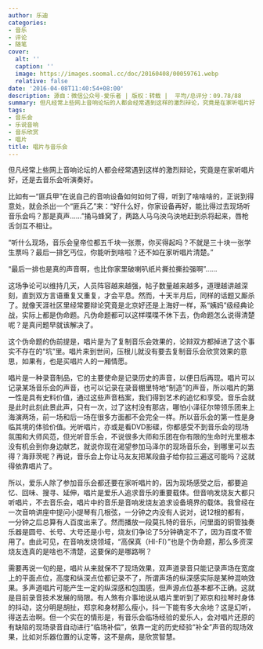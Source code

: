 ```yaml
---
author: 乐迪
categories:
- 音乐
- 评论
- 随笔
cover:
  alt: ''
  caption: ''
  image: https://images.soomal.cc/doc/20160408/00059761.webp
  relative: false
date: '2016-04-08T11:40:54+08:00'
description: 源自：微信公众号-爱乐者 | 版权：转载 |  平均/总评分：09.78/88
summary: 但凡经常上些网上音响论坛的人都会经常遇到这样的激烈辩论，究竟是在家听唱片好，还是去音乐会听演奏好。比如有一“匪兵甲”在说自己的音响设备如何如何了得，听到了啥啥啥的，正说到得意处，就会杀出一个“匪兵乙”来：“好什么好，你家设备再好，能比得过去现场听音乐会吗？那是真声……”
tags:
- 音乐会
- 乐说音响
- 音乐欣赏
- 唱片
title: 唱片与音乐会
---
```


但凡经常上些网上音响论坛的人都会经常遇到这样的激烈辩论，究竟是在家听唱片好，还是去音乐会听演奏好。

比如有一“匪兵甲”在说自己的音响设备如何如何了得，听到了啥啥啥的，正说到得意处，就会杀出一个“匪兵乙”来：“好什么好，你家设备再好，能比得过去现场听音乐会吗？那是真声……”捅马蜂窝了，两路人马乌泱乌泱地赶到杀将起来，唇枪舌剑互不相让。

“听什么现场，音乐会皇帝位都五千块一张票，你买得起吗？不就是三十块一张学生票吗？最后一排乞丐位，你能听到啥啦？还不如在家听唱片清楚。”

“最后一排也是真的声音啊，也比你家里破喇叭纸片撕拉撕拉强啊”……

这场争论可以维持几天，人员阵容越来越强，帖子数量越来越多，道理越讲越深刻，直到双方言语重复又重复，才会平息。然而，十天半月后，同样的话题又厮杀了。就像天涯社区里经常要辩论究竟是北京好还是上海好一样，系“姨妈”级经典论战，实际上都是伪命题。凡伪命题都可以这样喋喋不休下去，伪命题怎么说得清楚呢？是真问题早就该解决了。

这个伪命题的伪前提是，唱片是为了复制音乐会效果的，论辩双方都掉进了这个事实不存在的“坑”里。唱片来到世间，压根儿就没有要去复制音乐会欣赏效果的意思，如果有，也是买唱片人的一厢情愿。

唱片是一种录音制品，它的主要使命是记录历史的声音，以便日后再现。唱片可以记录某场音乐会的声音，也可以记录在录音棚里特地“制造”的声音，所以唱片的第一性是具有史料价值，通过这些声音档案，我们得到艺术的追忆和享受。音乐会就是此时此刻此景此声，只有一次，过了这村没有那店，哪怕小泽征尔带领乐团来上海演两场，前一场和后一场在很多方面都不会完全一样。所以音乐会的第一性是身临其境的体验价值。光听唱片，亦或是看DVD影碟，你都感受不到音乐会的现场氛围和大师风范，但光听音乐会，不说很多大师和乐团在你有限的生命时光里根本没有机会到你身边献艺，就说你现在渴望参加马泽尔的现场音乐会，到哪里可以去得？海菲茨呢？再说，音乐会上你让马友友把某段曲子给你拉三遍这可能吗？这就得依靠唱片了。

所以，爱乐人除了参加音乐会都还要在家听唱片的，因为现场感受之后，都要追忆、回味、搜寻、延伸，唱片是爱乐人追求音乐的重要载体。但音响发烧友大都只听唱片，不去音乐会，唱片中的音乐是音响发烧友追求设备境界的载体。我曾经在一次音响讲座中提问小提琴有几根弦，一分钟之内没有人说对，说12根的都有，一分钟之后总算有人百度出来了。然而播放一段莫扎特的音乐，问里面的铜管独奏乐器是圆号、长号、大号还是小号，烧友们争论了5分钟确定不了，因为百度不管用了。由此可见，在音响发烧领域，“高保真（HI-FI）”也是个伪命题，那么多资深烧友连真的是啥也不清楚，这要保的是哪路啊？

需要再说一句的是，唱片从来就保不了现场效果，双声道录音只能记录声场在宽度上的平面点位，高度和纵深点位都记录不了，所谓声场的纵深感实际是某种混响效果。多声道唱片可能产生一定的纵深感和包围感，但声源点位基本都不正确。这就是目前录音技术发展的局限。有人煞有介事地说从唱片里听到了郑京和拉琴时身体的抖动，这分明是胡扯，郑京和身材那么瘦小，抖一下能有多大余地？这是幻听，得送去治啊。但一个实在的情形是，有音乐会临场经验的爱乐人，会对唱片还原的有缺陷的现场录音自动进行“临场补偿”，依靠一定的历史经验“补全”声音的现场效果，比如对乐器位置的认定等，这不是病，是欣赏智慧。